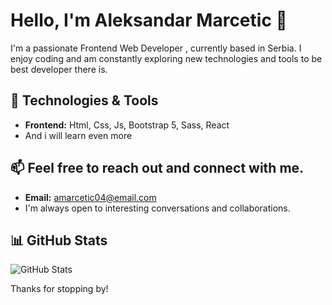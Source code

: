 # Hello, I'm Aleksandar Marcetic 👋

I'm a passionate Frontend Web Developer , currently based in Serbia. I enjoy coding and am constantly exploring new technologies and tools to be best developer there is.

## 🔧 Technologies & Tools

- **Frontend:** Html, Css, Js, Bootstrap 5, Sass, React
- And i will learn even more

## 📫 Feel free to reach out and connect with me. 
- **Email:** amarcetic04@email.com
- I'm always open to interesting conversations and collaborations.
## 📊 GitHub Stats

![GitHub Stats](https://github-readme-stats.vercel.app/api?username=yourusername&show_icons=true&bg_color=0D1117)


Thanks for stopping by!
